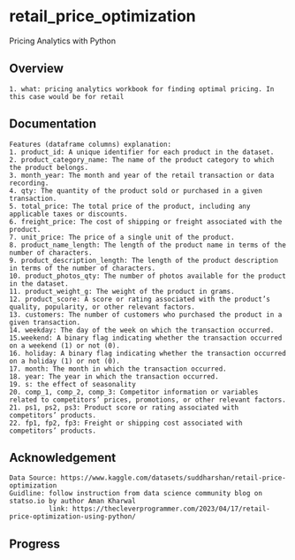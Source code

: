# retail_price_optimization
Pricing Analytics with Python

## Overview
    1. what: pricing analytics workbook for finding optimal pricing. In this case would be for retail

## Documentation
    Features (dataframe columns) explanation:
    1. product_id: A unique identifier for each product in the dataset.
    2. product_category_name: The name of the product category to which the product belongs.
    3. month_year: The month and year of the retail transaction or data recording.
    4. qty: The quantity of the product sold or purchased in a given transaction.
    5. total_price: The total price of the product, including any applicable taxes or discounts.
    6. freight_price: The cost of shipping or freight associated with the product.
    7. unit_price: The price of a single unit of the product.
    8. product_name_length: The length of the product name in terms of the number of characters.
    9. product_description_length: The length of the product description in terms of the number of characters.
    10. product_photos_qty: The number of photos available for the product in the dataset.
    11. product_weight_g: The weight of the product in grams.
    12. product_score: A score or rating associated with the product’s quality, popularity, or other relevant factors.
    13. customers: The number of customers who purchased the product in a given transaction.
    14. weekday: The day of the week on which the transaction occurred.
    15.weekend: A binary flag indicating whether the transaction occurred on a weekend (1) or not (0).
    16. holiday: A binary flag indicating whether the transaction occurred on a holiday (1) or not (0).
    17. month: The month in which the transaction occurred.
    18. year: The year in which the transaction occurred.
    19. s: the effect of seasonality
    20. comp_1, comp_2, comp_3: Competitor information or variables related to competitors’ prices, promotions, or other relevant factors.
    21. ps1, ps2, ps3: Product score or rating associated with competitors’ products.
    22. fp1, fp2, fp3: Freight or shipping cost associated with competitors’ products.

## Acknowledgement 
    Data Source: https://www.kaggle.com/datasets/suddharshan/retail-price-optimization
    Guidline: follow instruction from data science community blog on statso.io by author Aman Kharwal
              link: https://thecleverprogrammer.com/2023/04/17/retail-price-optimization-using-python/
                
## Progress